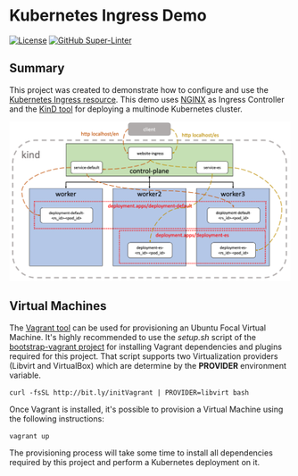 # Kubernetes Ingress Demo
[![License](https://img.shields.io/badge/License-Apache%202.0-blue.svg)](https://opensource.org/licenses/Apache-2.0)
[![GitHub Super-Linter](https://github.com/electrocucaracha/k8s-Ingress-demo/workflows/Lint%20Code%20Base/badge.svg)](https://github.com/marketplace/actions/super-linter)

## Summary

This project was created to demonstrate how to configure and use the
[Kubernetes Ingress resource][1]. This demo uses [NGINX][2] as Ingress
Controller and the [KinD tool][3] for deploying a multinode Kubernetes
cluster.

![Dashboard](img/diagram.png)

## Virtual Machines

The [Vagrant tool][4] can be used for provisioning an Ubuntu Focal
Virtual Machine. It's highly recommended to use the  *setup.sh* script
of the [bootstrap-vagrant project][5] for installing Vagrant
dependencies and plugins required for this project. That script
supports two Virtualization providers (Libvirt and VirtualBox) which
are determine by the **PROVIDER** environment variable.

    curl -fsSL http://bit.ly/initVagrant | PROVIDER=libvirt bash

Once Vagrant is installed, it's possible to provision a Virtual
Machine using the following instructions:

    vagrant up

The provisioning process will take some time to install all
dependencies required by this project and perform a Kubernetes
deployment on it.

[1]: https://kubernetes.io/docs/concepts/services-networking/ingress/
[2]: https://kubernetes.github.io/ingress-nginx/
[3]: https://kind.sigs.k8s.io/
[4]: https://www.vagrantup.com/
[5]: https://github.com/electrocucaracha/bootstrap-vagrant
